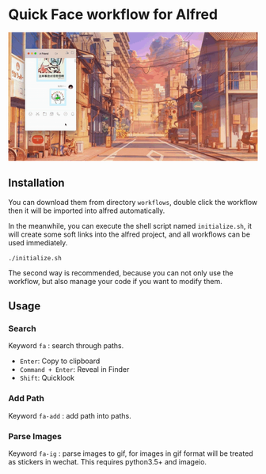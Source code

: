 # Quick Face workflow for Alfred

![demo](./images/demo.gif)

## Installation

You can download them from directory `workflows`, double click the workflow then it will be imported into alfred automatically.

In the meanwhile, you can execute the shell script named `initialize.sh`, it will create some soft links into the alfred project, and all workflows can be used immediately.

```shell
./initialize.sh
```

The second way is recommended, because you can not only use the workflow, but also manage your code if you want to modify them.

## Usage

### Search

Keyword `fa` : search through paths.

* `Enter`: Copy to clipboard
* `Command + Enter`: Reveal in Finder
* `Shift`: Quicklook

### Add Path

Keyword `fa-add` : add path into paths.

### Parse Images

Keyword `fa-ig` : parse images to gif, for images in gif format will be treated as stickers in wechat. This requires python3.5+ and imageio.

